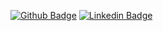 [![Github Badge](https://img.shields.io/badge/-Github-000?style=for-the-badge&logo=Github&logoColor=white&link=https://github.com/cavalcantelb)](https://github.com/fagnerpsantos)
[![Linkedin Badge](https://img.shields.io/badge/-LinkedIn-blue?style=for-the-badge&logo=Linkedin&logoColor=white&link=https://www.linkedin.com/in/fagnerpsantos/)](https://www.linkedin.com/in/cavalcantelucas/)

